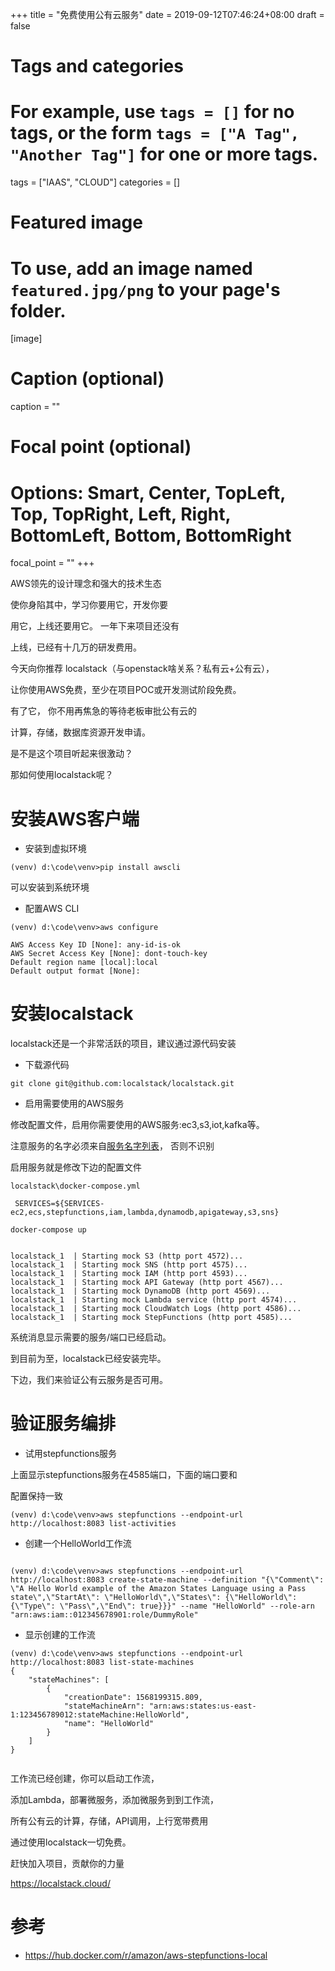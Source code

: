 +++
title = "免费使用公有云服务"
date = 2019-09-12T07:46:24+08:00
draft = false

# Tags and categories
# For example, use `tags = []` for no tags, or the form `tags = ["A Tag", "Another Tag"]` for one or more tags.
tags = ["IAAS", "CLOUD"]
categories = []

# Featured image
# To use, add an image named `featured.jpg/png` to your page's folder. 
[image]
  # Caption (optional)
  caption = ""

  # Focal point (optional)
  # Options: Smart, Center, TopLeft, Top, TopRight, Left, Right, BottomLeft, Bottom, BottomRight
  focal_point = ""
+++


AWS领先的设计理念和强大的技术生态

使你身陷其中，学习你要用它，开发你要

用它，上线还要用它。 一年下来项目还没有

上线，已经有十几万的研发费用。

今天向你推荐 localstack（与openstack啥关系？私有云+公有云），

让你使用AWS免费，至少在项目POC或开发测试阶段免费。

有了它， 你不用再焦急的等待老板审批公有云的

计算，存储，数据库资源开发申请。

是不是这个项目听起来很激动？ 

<!--
最近正在了解微服务编排相关技术规范，看看AWS Step Functions

如何设计的，localstack正好排上用场
-->

那如何使用localstack呢？


# 安装AWS客户端

- 安装到虚拟环境

```
(venv) d:\code\venv>pip install awscli

```

可以安装到系统环境

- 配置AWS CLI

```
(venv) d:\code\venv>aws configure

AWS Access Key ID [None]: any-id-is-ok
AWS Secret Access Key [None]: dont-touch-key
Default region name [local]:local
Default output format [None]:

```

# 安装localstack

localstack还是一个非常活跃的项目，建议通过源代码安装

- 下载源代码

```
git clone git@github.com:localstack/localstack.git

```

- 启用需要使用的AWS服务

修改配置文件，启用你需要使用的AWS服务:ec3,s3,iot,kafka等。

注意服务的名字必须来自[服务名字列表](https://docs.aws.amazon.com/cli/latest/reference/#available-services)， 否则不识别


启用服务就是修改下边的配置文件


`localstack\docker-compose.yml`

```
 SERVICES=${SERVICES-ec2,ecs,stepfunctions,iam,lambda,dynamodb,apigateway,s3,sns}
```


```
docker-compose up


localstack_1  | Starting mock S3 (http port 4572)...
localstack_1  | Starting mock SNS (http port 4575)...
localstack_1  | Starting mock IAM (http port 4593)...
localstack_1  | Starting mock API Gateway (http port 4567)...
localstack_1  | Starting mock DynamoDB (http port 4569)...
localstack_1  | Starting mock Lambda service (http port 4574)...
localstack_1  | Starting mock CloudWatch Logs (http port 4586)...
localstack_1  | Starting mock StepFunctions (http port 4585)...

```

系统消息显示需要的服务/端口已经启动。

到目前为至，localstack已经安装完毕。

下边，我们来验证公有云服务是否可用。

# 验证服务编排


- 试用stepfunctions服务

上面显示stepfunctions服务在4585端口，下面的端口要和

配置保持一致

```
(venv) d:\code\venv>aws stepfunctions --endpoint-url http://localhost:8083 list-activities

```


- 创建一个HelloWorld工作流

```

(venv) d:\code\venv>aws stepfunctions --endpoint-url http://localhost:8083 create-state-machine --definition "{\"Comment\": \"A Hello World example of the Amazon States Language using a Pass state\",\"StartAt\": \"HelloWorld\",\"States\": {\"HelloWorld\": {\"Type\": \"Pass\",\"End\": true}}}" --name "HelloWorld" --role-arn "arn:aws:iam::012345678901:role/DummyRole"

```

-  显示创建的工作流

```
(venv) d:\code\venv>aws stepfunctions --endpoint-url http://localhost:8083 list-state-machines
{
    "stateMachines": [
        {
            "creationDate": 1568199315.809,
            "stateMachineArn": "arn:aws:states:us-east-1:123456789012:stateMachine:HelloWorld",
            "name": "HelloWorld"
        }
    ]
}


```

工作流已经创建，你可以启动工作流，

添加Lambda，部署微服务，添加微服务到到工作流，

所有公有云的计算，存储，API调用，上行宽带费用

通过使用localstack一切免费。

赶快加入项目，贡献你的力量

https://localstack.cloud/



# 参考

- https://hub.docker.com/r/amazon/aws-stepfunctions-local


